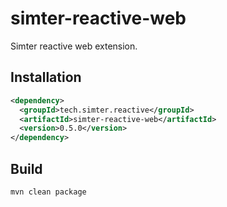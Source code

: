 # simter-reactive-web

Simter reactive web extension.

## Installation

```xml
<dependency>
  <groupId>tech.simter.reactive</groupId>
  <artifactId>simter-reactive-web</artifactId>
  <version>0.5.0</version>
</dependency>
```

## Build

```bash
mvn clean package
```